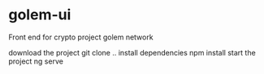 # golem-ui
Front end for crypto project golem network

download the project git clone ..
install dependencies npm install
start the project ng serve
